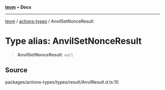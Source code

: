 [**tevm**](../../README.md) • **Docs**

***

[tevm](../../modules.md) / [actions-types](../README.md) / AnvilSetNonceResult

# Type alias: AnvilSetNonceResult

> **AnvilSetNonceResult**: `null`

## Source

packages/actions-types/types/result/AnvilResult.d.ts:10
